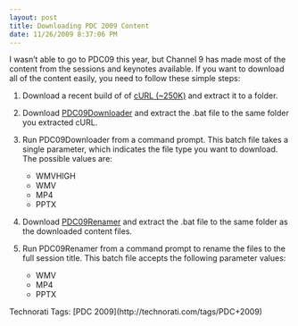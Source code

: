 ```yaml
---
layout: post
title: Downloading PDC 2009 Content
date: 11/26/2009 8:37:06 PM
---
```


I wasn’t able to go to PDC09 this year, but Channel 9 has made most of the content from the sessions and keynotes available. If you want to download all of the content easily, you need to follow these simple steps:

1.  Download a recent build of of [cURL (~250K)](http://curl.haxx.se/download.html) and extract it to a folder.
2.  Download [PDC09Downloader](http://ecn.channel9.msdn.com/o9/pdc/PDC09DownloaderCSR.zip) and extract the .bat file to the same folder you extracted cURL.
3.  Run PDC09Downloader from a command prompt. This batch file takes a single parameter, which indicates the file type you want to download. The possible values are:
    

    *   WMVHIGH
    *   WMV
    *   MP4
    *   PPTX
    
4.  Download [PDC09Renamer](http://ecn.channel9.msdn.com/o9/pdc/PDC09RenamerCSR.zip) and extract the .bat file to the same folder as the downloaded content files.
5.  Run PDC09Renamer from a command prompt to rename the files to the full session title. This batch file accepts the following parameter values:
    

    *   WMV
    *   MP4
    *   PPTX
    
<div id="scid:0767317B-992E-4b12-91E0-4F059A8CECA8:daf2af76-3f28-44a9-ac28-b2d460007dbc" class="wlWriterEditableSmartContent" style="padding-bottom: 0px; margin: 0px; padding-left: 0px; padding-right: 0px; display: inline; float: none; padding-top: 0px">Technorati Tags: [PDC 2009](http://technorati.com/tags/PDC+2009)</div>
